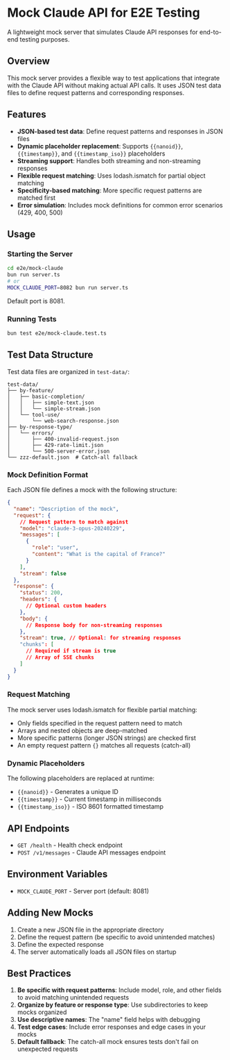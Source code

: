 # Mock Claude API for E2E Testing

A lightweight mock server that simulates Claude API responses for end-to-end testing purposes.

## Overview

This mock server provides a flexible way to test applications that integrate with the Claude API without making actual API calls. It uses JSON test data files to define request patterns and corresponding responses.

## Features

- **JSON-based test data**: Define request patterns and responses in JSON files
- **Dynamic placeholder replacement**: Supports `{{nanoid}}`, `{{timestamp}}`, and `{{timestamp_iso}}` placeholders
- **Streaming support**: Handles both streaming and non-streaming responses
- **Flexible request matching**: Uses lodash.ismatch for partial object matching
- **Specificity-based matching**: More specific request patterns are matched first
- **Error simulation**: Includes mock definitions for common error scenarios (429, 400, 500)

## Usage

### Starting the Server

```bash
cd e2e/mock-claude
bun run server.ts
# or
MOCK_CLAUDE_PORT=8082 bun run server.ts
```

Default port is 8081.

### Running Tests

```bash
bun test e2e/mock-claude.test.ts
```

## Test Data Structure

Test data files are organized in `test-data/`:

```
test-data/
├── by-feature/
│   ├── basic-completion/
│   │   ├── simple-text.json
│   │   └── simple-stream.json
│   └── tool-use/
│       └── web-search-response.json
├── by-response-type/
│   └── errors/
│       ├── 400-invalid-request.json
│       ├── 429-rate-limit.json
│       └── 500-server-error.json
└── zzz-default.json  # Catch-all fallback
```

### Mock Definition Format

Each JSON file defines a mock with the following structure:

```json
{
  "name": "Description of the mock",
  "request": {
    // Request pattern to match against
    "model": "claude-3-opus-20240229",
    "messages": [
      {
        "role": "user",
        "content": "What is the capital of France?"
      }
    ],
    "stream": false
  },
  "response": {
    "status": 200,
    "headers": {
      // Optional custom headers
    },
    "body": {
      // Response body for non-streaming responses
    },
    "stream": true, // Optional: for streaming responses
    "chunks": [
      // Required if stream is true
      // Array of SSE chunks
    ]
  }
}
```

### Request Matching

The mock server uses lodash.ismatch for flexible partial matching:

- Only fields specified in the request pattern need to match
- Arrays and nested objects are deep-matched
- More specific patterns (longer JSON strings) are checked first
- An empty request pattern `{}` matches all requests (catch-all)

### Dynamic Placeholders

The following placeholders are replaced at runtime:

- `{{nanoid}}` - Generates a unique ID
- `{{timestamp}}` - Current timestamp in milliseconds
- `{{timestamp_iso}}` - ISO 8601 formatted timestamp

## API Endpoints

- `GET /health` - Health check endpoint
- `POST /v1/messages` - Claude API messages endpoint

## Environment Variables

- `MOCK_CLAUDE_PORT` - Server port (default: 8081)

## Adding New Mocks

1. Create a new JSON file in the appropriate directory
2. Define the request pattern (be specific to avoid unintended matches)
3. Define the expected response
4. The server automatically loads all JSON files on startup

## Best Practices

1. **Be specific with request patterns**: Include model, role, and other fields to avoid matching unintended requests
2. **Organize by feature or response type**: Use subdirectories to keep mocks organized
3. **Use descriptive names**: The "name" field helps with debugging
4. **Test edge cases**: Include error responses and edge cases in your mocks
5. **Default fallback**: The catch-all mock ensures tests don't fail on unexpected requests
